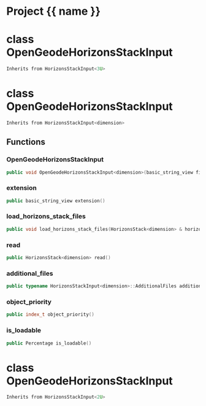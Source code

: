 <script setup>
import {useRoute} from 'vitepress'
const {path} = useRoute()
const tokens = path.split('/')
const words = tokens[2].split('-');
for (let i = 0; i < words.length; i++) {
    words[i] = words[i].charAt(0).toUpperCase() + words[i].slice(1);
    words[i] = words[i].replace('geode', 'Geode')
}
const name = words.join('-');
</script>
# Project {{ name }}

# class OpenGeodeHorizonsStackInput


```cpp
Inherits from HorizonsStackInput<3U>
```



# class OpenGeodeHorizonsStackInput


```cpp
Inherits from HorizonsStackInput<dimension>
```



## Functions

### OpenGeodeHorizonsStackInput

```cpp
public void OpenGeodeHorizonsStackInput<dimension>(basic_string_view filename)
```


### extension

```cpp
public basic_string_view extension()
```


### load_horizons_stack_files

```cpp
public void load_horizons_stack_files(HorizonsStack<dimension> & horizons_stack, basic_string_view directory)
```


### read

```cpp
public HorizonsStack<dimension> read()
```


### additional_files

```cpp
public typename HorizonsStackInput<dimension>::AdditionalFiles additional_files()
```


### object_priority

```cpp
public index_t object_priority()
```


### is_loadable

```cpp
public Percentage is_loadable()
```




# class OpenGeodeHorizonsStackInput


```cpp
Inherits from HorizonsStackInput<2U>
```



